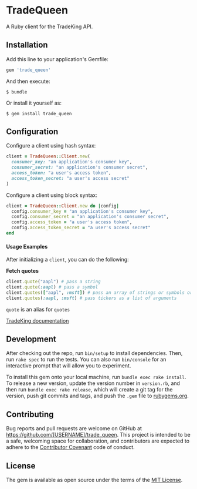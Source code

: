 # TradeQueen

A Ruby client for the TradeKing API.

## Installation

Add this line to your application's Gemfile:

```ruby
gem 'trade_queen'
```

And then execute:

    $ bundle

Or install it yourself as:

    $ gem install trade_queen

## Configuration

Configure a client using hash syntax:

```ruby
client = TradeQueen::Client.new(
  consumer_key: "an application's consumer key",
  consumer_secret: "an application's consumer secret",
  access_token: "a user's access token",
  access_token_secret: "a user's access secret"
)
```

Configure a client using block syntax:

```ruby
client = TradeQueen::Client.new do |config|
  config.consumer_key = "an application's consumer key",
  config.consumer_secret = "an application's consumer secret",
  config.access_token = "a user's access token",
  config.access_token_secret = "a user's access secret"
end
```

#### Usage Examples
After initializing a `client`, you can do the following:

**Fetch quotes**

```ruby
client.quote("aapl") # pass a string
client.quote(:aapl) # pass a symbol
client.quotes(["aapl", :msft]) # pass an array of strings or symbols or both
client.quotes(:aapl, :msft) # pass tickers as a list of arguments
```
`quote` is an alias for `quotes`

[TradeKing documentation](https://developers.tradeking.com/documentation/market-ext-quotes-get-post)


## Development

After checking out the repo, run `bin/setup` to install dependencies. Then, run `rake spec` to run the tests. You can also run `bin/console` for an interactive prompt that will allow you to experiment.

To install this gem onto your local machine, run `bundle exec rake install`. To release a new version, update the version number in `version.rb`, and then run `bundle exec rake release`, which will create a git tag for the version, push git commits and tags, and push the `.gem` file to [rubygems.org](https://rubygems.org).

## Contributing

Bug reports and pull requests are welcome on GitHub at https://github.com/[USERNAME]/trade_queen. This project is intended to be a safe, welcoming space for collaboration, and contributors are expected to adhere to the [Contributor Covenant](http://contributor-covenant.org) code of conduct.


## License

The gem is available as open source under the terms of the [MIT License](http://opensource.org/licenses/MIT).

